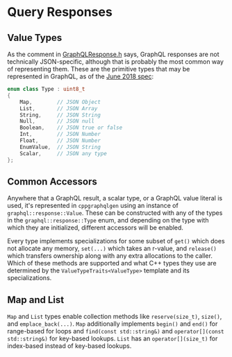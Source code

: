 # Query Responses

## Value Types

As the comment in
[GraphQLResponse.h](../include/graphqlservice/GraphQLResponse.h) says, GraphQL
responses are not technically JSON-specific, although that is probably the most
common way of representing them. These are the primitive types that may be
represented in GraphQL, as of the
[June 2018 spec](https://facebook.github.io/graphql/June2018/#sec-Serialization-Format):

```c++
enum class Type : uint8_t
{
	Map,		// JSON Object
	List,		// JSON Array
	String,		// JSON String
	Null,		// JSON null
	Boolean,	// JSON true or false
	Int,		// JSON Number
	Float,		// JSON Number
	EnumValue,	// JSON String
	Scalar,		// JSON any type
};
```

## Common Accessors

Anywhere that a GraphQL result, a scalar type, or a GraphQL value literal is
used, it's represented in `cppgraphqlgen` using an instance of
`graphql::response::Value`. These can be constructed with any of the types in
the `graphql::response::Type` enum, and depending on the type with which they
are initialized, different accessors will be enabled.

Every type implements specializations for some subset of `get()` which does
not allocate any memory, `set(...)` which takes an r-value, and `release()`
which transfers ownership along with any extra allocations to the caller.
Which of these methods are supported and what C++ types they use are
determined by the `ValueTypeTraits<ValueType>` template and its
specializations.

## Map and List

`Map` and `List` types enable collection methods like `reserve(size_t)`,
`size()`, and `emplace_back(...)`. `Map` additionally implements `begin()`
and `end()` for range-based for loops and `find(const std::string&)` and
`operator[](const std::string&)` for key-based lookups. `List` has an
`operator[](size_t)` for index-based instead of key-based lookups.